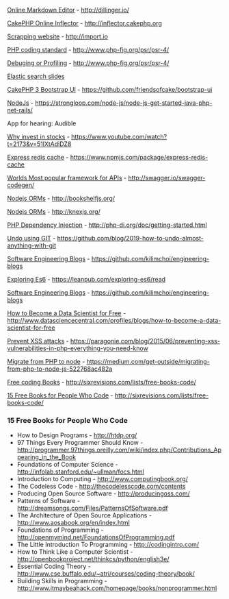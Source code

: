 
[Online Markdown Editor](http://dillinger.io/) - http://dillinger.io/

[CakePHP Online Inflector](http://inflector.cakephp.org) - http://inflector.cakephp.org

[Scrapping website](http://import.io) - http://import.io

[PHP coding standard](http://www.php-fig.org/psr/psr-4/) - http://www.php-fig.org/psr/psr-4/

[Debuging or Profiling](http://www.php-fig.org/psr/psr-4/) - http://www.php-fig.org/psr/psr-4/

[Elastic search slides](http://p.brightact.com/p/1412176177151733?e=vimson@gmail.com&rep=TomWhiting&mkt_tok=3RkMMJWWfF9wsRohvqvMZKXonjHpfsX96%2B8pX6e0lMI%2F0ER3fOvrPUfGjI4CRcpqI%2BSLDwEYGJlv6SgFQrHGMa1h17gOUhM%3D)

[CakePHP 3 Bootstrap UI](https://github.com/friendsofcake/bootstrap-ui) - https://github.com/friendsofcake/bootstrap-ui

[NodeJs](https://strongloop.com/node-js/node-js-get-started-java-php-net-rails/) - https://strongloop.com/node-js/node-js-get-started-java-php-net-rails/

App for hearing: Audible

[Why invest in stocks](https://www.youtube.com/watch?t=2173&v=51lXtAdiDZ8) - https://www.youtube.com/watch?t=2173&v=51lXtAdiDZ8

[Express redis cache](https://www.npmjs.com/package/express-redis-cache) - https://www.npmjs.com/package/express-redis-cache

[Worlds Most popular framework for APIs](http://swagger.io/swagger-codegen/) - http://swagger.io/swagger-codegen/

[Nodejs ORMs](http://bookshelfjs.org/) - http://bookshelfjs.org/

[Nodejs ORMs](http://knexjs.org/) - http://knexjs.org/

[PHP Dependency Injection](http://php-di.org/doc/getting-started.html) - http://php-di.org/doc/getting-started.html

[Undo using GIT](https://github.com/blog/2019-how-to-undo-almost-anything-with-git) - https://github.com/blog/2019-how-to-undo-almost-anything-with-git

[Software Engineering Blogs](https://github.com/kilimchoi/engineering-blogs) - https://github.com/kilimchoi/engineering-blogs

[Exploring Es6](https://leanpub.com/exploring-es6/read) - https://leanpub.com/exploring-es6/read

[Software Engineering Blogs](https://github.com/kilimchoi/engineering-blogs) - https://github.com/kilimchoi/engineering-blogs

[How to Become a Data Scientist for Free](http://www.datasciencecentral.com/profiles/blogs/how-to-become-a-data-scientist-for-free) - http://www.datasciencecentral.com/profiles/blogs/how-to-become-a-data-scientist-for-free

[Prevent XSS attacks](https://paragonie.com/blog/2015/06/preventing-xss-vulnerabilities-in-php-everything-you-need-know) - https://paragonie.com/blog/2015/06/preventing-xss-vulnerabilities-in-php-everything-you-need-know

[Migrate from PHP to node](https://medium.com/get-outside/migrating-from-php-to-node-js-522768ac482a) - https://medium.com/get-outside/migrating-from-php-to-node-js-522768ac482a

[Free coding Books](http://sixrevisions.com/lists/free-books-code/) - http://sixrevisions.com/lists/free-books-code/

[15 Free Books for People Who Code](http://sixrevisions.com/lists/free-books-code/) - http://sixrevisions.com/lists/free-books-code/


### 15 Free Books for People Who Code
* How to Design Programs - http://htdp.org/
* 97 Things Every Programmer Should Know - http://programmer.97things.oreilly.com/wiki/index.php/Contributions_Appearing_in_the_Book
* Foundations of Computer Science - http://infolab.stanford.edu/~ullman/focs.html
* Introduction to Computing - http://www.computingbook.org/
* The Codeless Code - http://thecodelesscode.com/contents
* Producing Open Source Software - http://producingoss.com/
* Patterns of Software - http://dreamsongs.com/Files/PatternsOfSoftware.pdf
* The Architecture of Open Source Applications - http://www.aosabook.org/en/index.html
* Foundations of Programming  - http://openmymind.net/FoundationsOfProgramming.pdf
* The Little Introduction To Programming - http://codingintro.com/
* How to Think Like a Computer Scientist - http://openbookproject.net/thinkcs/python/english3e/
* Essential Coding Theory - http://www.cse.buffalo.edu/~atri/courses/coding-theory/book/
* Building Skills in Programming - http://www.itmaybeahack.com/homepage/books/nonprogrammer.html

